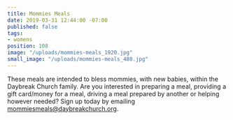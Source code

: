 ```yaml
---
title: Mommies Meals
date: 2019-03-31 12:44:00 -07:00
published: false
tags:
- womens
position: 108
image: "/uploads/mommies-meals_1920.jpg"
small_image: "/uploads/mommies-meals_480.jpg"
---
```


These meals are intended to bless mommies, with new babies, within the Daybreak Church family. Are you interested in preparing a meal, providing a gift card/money for a meal, driving a meal prepared by another or helping however needed? Sign up today by emailing [mommiesmeals@daybreakchurch.org](mommiesmeals@daybreakchurch.org).